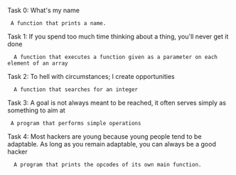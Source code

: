 Task 0: What's my name

     A function that prints a name.
Task 1: If you spend too much time thinking about a thing, you'll never get it done

      A function that executes a function given as a parameter on each element of an array
Task 2: To hell with circumstances; I create opportunities

      A function that searches for an integer
Task 3: A goal is not always meant to be reached, it often serves simply as something to aim at

     A program that performs simple operations
Task 4: Most hackers are young because young people tend to be adaptable. As long as you remain adaptable, you can always be a good hacker

      A program that prints the opcodes of its own main function.
